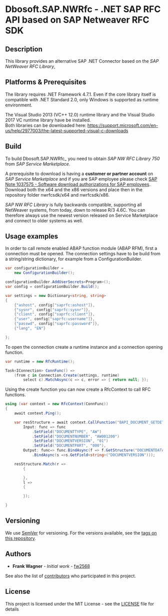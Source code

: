 # Dbosoft.SAP.NWRfc - .NET SAP RFC API based on SAP Netweaver RFC SDK
## Description

This library provides an alternative SAP .NET Connector based on the _SAP NetWeaver RFC Library_,


## Platforms & Prerequisites

The library requires .NET Framework 4.7.1. 
Even if the core library itself is compatible with .NET Standard 2.0, only Windows is supported as runtime environment.

The Visual Studio 2013 (VC++ 12.0) runtime library and the Visual Studio 2017 VC runtime library have be installed.  
Both libraries can be downloaded here: https://support.microsoft.com/en-us/help/2977003/the-latest-supported-visual-c-downloads

## Build
To build Dbosoft.SAP.NWRfc_ you need to obtain _SAP NW RFC Library 750_ from _SAP Service Marketplace_.

A prerequisite to download is having a **customer or partner account** on _SAP Service Marketplace_ and if you
are SAP employee please check [SAP Note 1037575 - Software download authorizations for SAP employees](https://launchpad.support.sap.com/#/notes/1037575).
Download both the x64 and the x86 versions and place then in the repository folder nwrfcsdk/x64 and nwrfcsdk/x86.

_SAP NW RFC Library_ is fully backwards compatible, supporting all NetWeaver systems, from today, down to release R/3 4.6C.
You can therefore always use the newest version released on Service Marketplace and connect to older systems as well.

## Usage examples

In order to call remote enabled ABAP function module (ABAP RFM), first a connection must be opened.
The connection settings have to be build from a string/string dictionary, for example from a ConfigurationBuilder.

```csharp
var configurationBuilder =
    new ConfigurationBuilder();

configurationBuilder.AddUserSecrets<Program>();
var config = configurationBuilder.Build();

var settings = new Dictionary<string, string>
{
    {"ashost", config["saprfc:ashost"]},
    {"sysnr", config["saprfc:sysnr"]},
    {"client", config["saprfc:client"]},
    {"user", config["saprfc:username"]},
    {"passwd", config["saprfc:password"]},
    {"lang", "EN"}

};
```

To open the connection create a runtime instance and a connection opening function.

```csharp
var runtime = new RfcRuntime();

Task<IConnection> ConnFunc() =>
    (from c in Connection.Create(settings, runtime)
        select c).MatchAsync(c => c, error => { return null; });
```

Using the create function you can now create a RfcContext to call RFC functions.

```csharp
using (var context = new RfcContext(ConnFunc))
{
    await context.Ping();

    var resStructure = await context.CallFunction("BAPI_DOCUMENT_GETDETAIL2",
        Input: func => func
            .SetField("DOCUMENTTYPE", "AW")
            .SetField("DOCUMENTNUMBER", "AW001200")
            .SetField("DOCUMENTVERSION", "01")
            .SetField("DOCUMENTPART", "000"),
        Output: func=> func.BindAsync(f => f.GetStructure("DOCUMENTDATA"))
            .BindAsync(s =>s.GetField<string>("DOCUMENTVERSION")));

    resStructure.Match(r =>
        {

        },
        l =>
        {

        });

}
  ```
  
  
## Versioning

We use [SemVer](http://semver.org/) for versioning. For the versions available, see the [tags on this repository](https://github.com/dbosoft/Dbosoft.SAP.NWRfc/tags). 

## Authors

* **Frank Wagner** - *Initial work* - [fw2568](https://github.com/fw2568)

See also the list of [contributors](https://github.com/Dbosoft/SAP.NWRfc/contributors) who participated in this project.


## License

This project is licensed under the MIT License - see the [LICENSE](LICENSE) file for details

